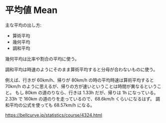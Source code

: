 # 平均値 Mean

主な平均の出し方:

- 算術平均
- 幾何平均
- 調和平均

幾何平均は比率や割合の平均に使う。

調和平均は時速のようにそのまま算術平均すると分母が合わないものに使う。

例えば、行きが 60km/h、帰りが 80km/h の時の平均時速は算術平均すると 70km/h のように思えるが、帰りの方が速いということは時間が異なるということ。
もし 80km の道のりなら、行きは 1.33h だが、帰りは 1h になっている。
2.33h で 160km の道のりを走っているので、68.6km/h くらいになるはず。
調和平均の公式を使っても 68.57km/h になる。

https://bellcurve.jp/statistics/course/4324.html
